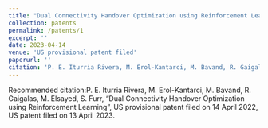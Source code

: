 ```yaml
---
title: "Dual Connectivity Handover Optimization using Reinforcement Learning"
collection: patents
permalink: /patents/1
excerpt: ''
date: 2023-04-14
venue: 'US provisional patent filed'
paperurl: ''
citation: 'P. E. Iturria Rivera, M. Erol-Kantarci, M. Bavand, R. Gaigalas, M. Elsayed, S. Furr, “Dual Connectivity Handover Optimization using Reinforcement Learning”, US provisional patent filed on 14 April 2022, US patent filed on 13 April 2023.'
---
```


Recommended citation:P. E. Iturria Rivera, M. Erol-Kantarci, M. Bavand, R. Gaigalas, M. Elsayed, S. Furr, “Dual Connectivity Handover Optimization using Reinforcement Learning”, US provisional patent filed on 14 April 2022, US patent filed on 13 April 2023.